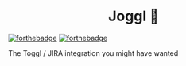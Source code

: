 <h1 align="center">
    <br>
    Joggl 🔮
    <br>
</h1>

[![forthebadge](https://forthebadge.com/images/badges/built-with-love.svg)](http://forthebadge.com)
[![forthebadge](https://forthebadge.com/images/badges/made-with-javascript.svg)](http://forthebadge.com)

The Toggl / JIRA integration you might have wanted
